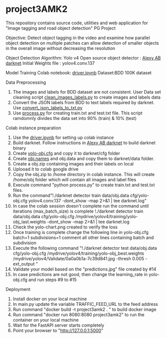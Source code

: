 # project3AMK2
This repository contains source code, utilities and web application for "Image tagging and road object detection" PG Project

Objective:
Detect object tagging in the video and examine how parallel object detection on multiple patches can allow detection of smaller objects in the overall image without decreasing the resolution


Object Detection Algorithm: Yolo v4
Open source object detector : [Alexy AB darknet](https://github.com/AlexeyAB/darknet)
Initial Weights file : yolov4.conv.137

Model Training
Colab notebook: [driver.ipynb](https://github.com/amit-paradkar/project3AMK2/blob/master/driver.ipynb)
Dataset:BDD 100K dataset

Data Preprocessing
1) The images and labels for BDD dataset are not consistent. User Data set cleaning script [clean_images_labels.py](https://github.com/amit-paradkar/project3AMK2/blob/master/pre_processing/clean_images_labels.py) to create images and labels data
2) Convert the JSON labels from BDD to text labels required by darknet. Use [convert_json_labels_to_txt.py](https://github.com/amit-paradkar/project3AMK2/blob/master/pre_processing/clean_images_labels.py)
3) Use [process.py](https://github.com/amit-paradkar/project3AMK2/blob/master/pre_processing/process.py) for creating train.txt and test.txt file. This script ramdomnly divides the data set into 90% (train) & 10% (test)

Colab instance preparation
1) Use the [driver.ipynb](https://github.com/amit-paradkar/project3AMK2/blob/master/driver.ipynb) for setting up colab instance
2) Build darknet. Follow instructions in [Alexy AB darknet](https://github.com/AlexeyAB/darknet) to build darknet binary
3) Create [yolo-obj.cfg](https://github.com/amit-paradkar/project3AMK2/blob/master/static/model/configuration/yolo-obj.cfg) and copy it to darknet/cfg folder
4) Create [obj.names](https://github.com/amit-paradkar/project3AMK2/blob/master/static/model/configuration/obj.names) and obj.data and copy them to darknet/data folder.
5) Create a obj.zip containing images and their labels on local
6)  Uplooad it to colab google drive
7)  Copy the obj.zip to /home directory in colab instance. This will create /home/obj folder which will contain all images and label files
8)  Execute command "python process.py" to create train.txt and test.txt files.
9)  Run the command"!./darknet detector train data/obj.data cfg/yolo-obj.cfg yolov4.conv.137 -dont_show -map 2>&1 | tee darknet.log"
10) In case the colab session doesn't complete run the command until iterations (max_batch_size) is complete
     !./darknet detector train data/obj.data cfg/yolo-obj.cfg /mydrive/yolov4/training/yolo-obj_last.weights -dont_show -map 2>&1 | tee darknet.log
11) Check the yolo-chart.png created to verify the loss
12) Once training is complete change the following line in yolo-obj.cfg
    batch=1
    subdivisions=1
    comment all other lines containing batch and subdivision
14) Execute the following command "!./darknet detector test data/obj.data cfg/yolo-obj.cfg /mydrive/yolov4/training/yolo-obj_best.weights /mydrive/yolov4/Validate/0a0a0b1a-7c39d841.jpg -thresh 0.005 -ext_output "
15) Validate your model based on the "predictions.jpg" file created by #14 
16) In case predictions are not good, then change the learning_rate in yolo-obj.cfg and run steps #9 to #15

Deployment
1) Install docker on your local machine
2) In main.py update the variable TRAFFIC_FEED_URL to the feed address
3) Run command "docker build -t project3amk2 .   " to build docker image
4) Run command "docker run 8080:8080 project3amk2" to run the container on your local machine
5) Wait for the FastAPI server starts completely
6) Point your browser to "http://127.0.0.1:5000"
